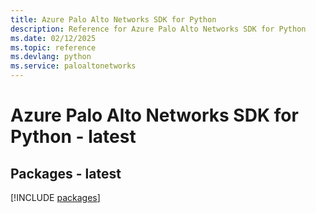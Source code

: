 ```yaml
---
title: Azure Palo Alto Networks SDK for Python
description: Reference for Azure Palo Alto Networks SDK for Python
ms.date: 02/12/2025
ms.topic: reference
ms.devlang: python
ms.service: paloaltonetworks
---
```

# Azure Palo Alto Networks SDK for Python - latest
## Packages - latest
[!INCLUDE [packages](palo-alto-networks-index.md)]